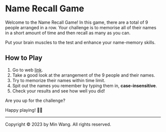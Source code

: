 # Name Recall Game

Welcome to the Name Recall Game! In this game, there are a total of 9 people arranged in a row. Your challenge is to memorise all of their names in a short amount of time and then recall as many as you can.

Put your brain muscles to the test and enhance your name-memory skills.

## How to Play

1. Go to web [link](https://bemywang.github.io/name-recall/).
2. Take a good look at the arrangement of the 9 people and their names.
3. Try to memorize their names within time limit.
4. Spit out the names you remember by typing them in, **case-insensitive**.
5. Check your results and see how well you did!

Are you up for the challenge?

Happy playing! 🧠🐶

---
Copyright © 2023 by Min Wang. All rights reserved.
